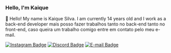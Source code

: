 ### Hello, I'm Kaique

👋 Hello! My name is Kaique Silva. I am currently 14 years old and I work as a back-end developer
mais posso fazer trabalhos tanto no back-end tanto no front-end, caso queira um trabalho comigo entre em contato pelo meu e-mail.

[![Instagram Badge](https://img.shields.io/badge/-@kaiqzadaa-00875f?style=flat-square&labelColor=00875f&logo=instagram&logoColor=white&link=https://instagram.com/kaiqzadaa)](https://instagram.com/kaiqzadaa) 
[![Discord Badge](https://img.shields.io/badge/-kaiqzadaa-00875f?style=flat-square&labelColor=00875f&logo=discord&logoColor=white&link=https://discord.com/users/871095722844495893)](https://discord.com/users/871095722844495893) 
[![E-mail Badge](https://img.shields.io/badge/-kaiqzadaa@outlook.com.br-00875f?style=flat-square&labelColor=00875f&logo=gmail&logoColor=white&link=mailto:kaiqzadaa@outlook.com.br)](mailto:kaiqzadaa@gmail.com.br) 

